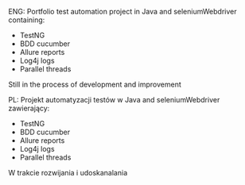 ENG:
Portfolio test automation project in Java and seleniumWebdriver containing:
- TestNG
- BDD cucumber
- Allure reports
- Log4j logs
- Parallel threads

Still in the process of development and improvement

PL:
Projekt automatyzacji testów w Java and seleniumWebdriver zawierający:
- TestNG
- BDD cucumber 
- Allure reports 
- Log4j logs
- Parallel threads

W trakcie rozwijania i udoskanalania
